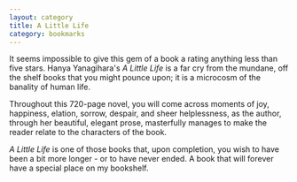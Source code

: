 ```yaml
---
layout: category
title: A Little Life
category: bookmarks
---
```


It seems impossible to give this gem of a book a rating anything less than five stars. Hanya Yanagihara's _A Little Life_ is a far cry from the mundane, off the shelf books that you might pounce upon; it is a microcosm of the banality of human life.

Throughout this 720-page novel, you will come across moments of joy, happiness, elation, sorrow, despair, and sheer helplessness, as the author, through her beautiful, elegant prose, masterfully manages to make the reader relate to the characters of the book.

_A Little Life_ is one of those books that, upon completion, you wish to have been a bit more longer - or to have never ended. A book that will forever have a special place on my bookshelf.
